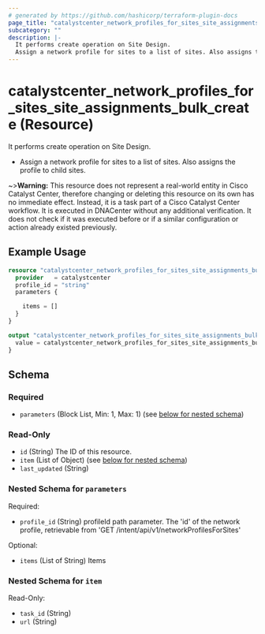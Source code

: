 ```yaml
---
# generated by https://github.com/hashicorp/terraform-plugin-docs
page_title: "catalystcenter_network_profiles_for_sites_site_assignments_bulk_create Resource - terraform-provider-catalystcenter"
subcategory: ""
description: |-
  It performs create operation on Site Design.
  Assign a network profile for sites to a list of sites. Also assigns the profile to child sites.
---
```


# catalystcenter_network_profiles_for_sites_site_assignments_bulk_create (Resource)

It performs create operation on Site Design.

- Assign a network profile for sites to a list of sites. Also assigns the profile to child sites.



~>**Warning:**
This resource does not represent a real-world entity in Cisco Catalyst Center, therefore changing or deleting this resource on its own has no immediate effect.
Instead, it is a task part of a Cisco Catalyst Center workflow. It is executed in DNACenter without any additional verification. It does not check if it was executed before or if a similar configuration or action already existed previously.

## Example Usage

```terraform
resource "catalystcenter_network_profiles_for_sites_site_assignments_bulk_create" "example" {
  provider   = catalystcenter
  profile_id = "string"
  parameters {

    items = []
  }
}

output "catalystcenter_network_profiles_for_sites_site_assignments_bulk_create_example" {
  value = catalystcenter_network_profiles_for_sites_site_assignments_bulk_create.example
}
```

<!-- schema generated by tfplugindocs -->
## Schema

### Required

- `parameters` (Block List, Min: 1, Max: 1) (see [below for nested schema](#nestedblock--parameters))

### Read-Only

- `id` (String) The ID of this resource.
- `item` (List of Object) (see [below for nested schema](#nestedatt--item))
- `last_updated` (String)

<a id="nestedblock--parameters"></a>
### Nested Schema for `parameters`

Required:

- `profile_id` (String) profileId path parameter. The 'id' of the network profile, retrievable from 'GET /intent/api/v1/networkProfilesForSites'

Optional:

- `items` (List of String) Items


<a id="nestedatt--item"></a>
### Nested Schema for `item`

Read-Only:

- `task_id` (String)
- `url` (String)
